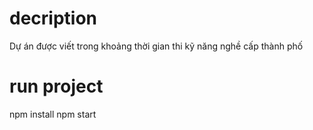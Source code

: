 # decription 
Dự án được viết trong khoảng thời gian thi kỹ năng nghề cấp thành phố
# run project
npm install
npm start

